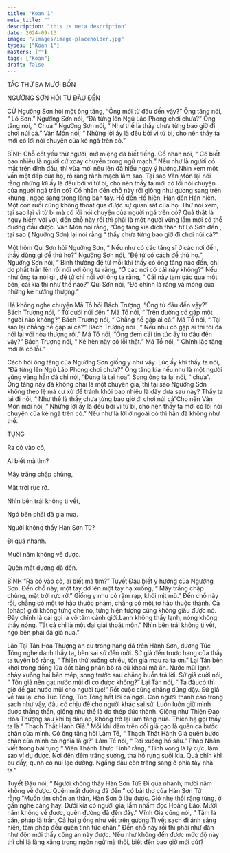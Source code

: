 ```yaml
---
title: "Koan 1"
meta_title: ""
description: "this is meta description"
date: 2024-09-13
image: "/images/image-placeholder.jpg"
types: ["Koan 1"]
masters: [""]
tags: ["Koan"]
draft: false
---
```



TẮC THỨ BA MƯƠI BỐN

NGƯỠNG SƠN HỎI TỪ ĐÂU ĐẾN

CỬ Ngưỡng Sơn hỏi một ông tăng, “Ông mới từ đâu đến vậy?” Ông tăng nói, “ Lô Sơn.” Ngưỡng Sơn nói, “Đã từng lên Ngũ Lão Phong chơi chưa?” Ông tăng nói, “ Chưa.” Ngưỡng Sơn nói, “ Như thế là thầy chưa từng bao giờ đi chơi núi cả.” Vân Môn nói, “ Những lời ấy là đều bởi vì từ bi, cho nên thầy ta mới có lời nói chuyện của kẻ ngã trên cỏ.”

BÌNH Chỗ cốt yếu thử người, mở miệng đã biết tiếng. Cổ nhân nói, “ Có biết bao nhiêu là người cứ xoay chuyển trong ngữ mạch.” Nếu như là người có mắt trên đỉnh đầu, thì vừa mới nêu lên đã hiểu ngay ý hướng.Nhìn xem một vấn một đáp của họ, rõ ràng rành mạch làm sao. Tại sao Vân Môn lại nói rằng những lời ấy là đếu bởi vì từ bi, cho nên thầy ta mới có lối nói chuyện của người ngã trên cỏ? Cổ nhân đến chỗ này rồi giống như gương sang trên khung , ngọc sáng trong lòng bàn tay. Hồ đến Hồ hiện, Hán đến Hán hiện. Một con ruồi cũng không thoát qua được sự quan sát của họ. Thử nói xem, tại sao lại vì từ bi mà có lối nói chuyện của người ngã trên cỏ? Quả thật là nguy hiểm vời vợi, đến chỗ này rồi thì phải là một người vững lắm mới có thể đương đầu được. Vân Môn nói rằng, “Ông tăng kia đích thân từ Lô Sơn đến , tại sao ( Ngưỡng Sơn) lại nói rằng “ thầy chưa từng bao giờ đi chơi núi cả?”

Một hôm Qui Sơn hỏi Ngưỡng Sơn, “ Nếu như có các tăng sĩ ở các nơi đến, thầy dùng gì để thử họ?” Ngưỡng Sơn nói, “Đệ tử có cách để thử họ.” Ngưỡng Sơn nói, “ Bình thường đệ tử mỗi khi thấy có ông tăng nào đến, chỉ dơ phất trần lên rồi nói với ông ta rằng, “Ở các nơi có cái này không?” Nếu như ông ta nói gì , đệ tử chỉ nói với ông ta rằng, “ Cái này tạm gác qua một bên, cái kia thì như thế nào?” Qui Sơn nói, “Đó chính là răng và móng của những kẻ hướng thượng.”

Há không nghe chuyện Mã Tổ hỏi Bách Trượng, “Ông từ đâu đến vậy?” Bách Trượng nói, “ Từ dưới núi đến.” Mã Tổ nói, “ Trên đường có gặp một người nào không?” Bách Trượng nói, “ Chẳng hề gặp ai cả.” Mã Tổ nói, “ Tại sao lại chẳng hề gặp ai cả?” Bách Trượng nói , “ Nếu như có gặp ai thì tôi đã nói lại với hòa thượng rồi.” Mã Tổ nói, “Ông đem cái tin tức ấy từ đâu đến vậy?” Bách Trượng nói, “ Kẻ hèn này có lỗi thật.” Mã Tổ nói, “ Chính lão tăng mới là có lỗi.”

Cách hỏi ông tăng của Ngưỡng Sơn giống y như vậy. Lúc ấy khi thầy ta nói, “Đã từng lên Ngũ Lão Phong chơi chưa?” Ông tăng kia nếu như là một người vững vàng hẳn đã chỉ nói, “Đúng là tai họa”. Song ông ta lại nói, “ chưa”. Ông tăng này đã không phải là một chuyên gia, thì tại sao Ngưỡng Sơn không theo lệ mà cư xử để tránh khỏi bao nhiêu là dây dưa sau này? Thầy ta lại đi nói, “ Như thế là thầy chưa từng bao giờ đi chơi núi cả”Cho nên Vân Môn mới nói, “ Những lời ấy là đều bởi vì từ bi, cho nên thầy ta mới có lối nói chuyện của kẻ ngã trên cỏ.” Nếu như là lời ở ngoài cỏ thì hẳn đã không như thế.

TỤNG

Ra cỏ vào cỏ,

Ai biết mà tìm?

Mây trắng chập chùng,

Mặt trời rực rỡ.

Nhìn bên trái không tì vết,

Ngó bên phải đã già nua.

Người không thấy Hàn Sơn Tử?

Đi quá nhanh.

Mười năm không về được.

Quên mất đường đã đến.

BÌNH “Ra cỏ vào cỏ, ai biết mà tìm?” Tuyết Đậu biết ý hướng của Ngưỡng Sơn. Đến chỗ này, một tay dơ lên một tay hạ xuống, “ Mây trắng chập chùng, mặt trời rực rỡ.” Giống y như cỏ rậm rạp, khói mịt mù.” Đến chỗ này rồi, chẳng có một tơ hào thuộc phàm, chẳng có một tơ hào thuộc thánh. Cả (pháp) giới không từng che nó, từng hiện tượng cũng không giấu được nó. Đây chính là cái gọi là vô tâm cảnh giới.Lạnh không thấy lạnh, nóng không thấy nóng. Tất cả chỉ là một đại giải thoát môn.” Nhìn bên trái không tì vết, ngó bên phải đã già nua.”

Lão Tại Tán Hòa Thượng an cư trong hang đá trên Hành Sơn, đường Túc Tông nghe danh thầy ta, bèn sai sứ đến mời. Sứ giả đến trước hang của thầy ta tuyên bố rằng, “ Thiên thử xuống chiều, tôn giả mau ra tạ ơn.” Lại Tán bèn khơi trong đống lửa đốt bằng phân bò ra cũ khoai mà ăn. Nước mũi lạnh chảy xuống hai bên mép, song trước sau chẳng buồn trả lời. Sứ giả cười nói, “ Tôn giả nên gạt nước mũi đi có được không?” Lại Tán nói, “ Ta đâucó thì giờ để gạt nước mũi cho người tục!” Rốt cuộc cũng chẳng đứng dậy. Sứ giả về tâu lại cho Túc Tông, Túc Tông hết lời ca ngợi. Con người thanh cao trong sạch như vậy, đâu có chịu để cho người khác sai sử. Luôn luôn giữ mình được thẳng thắn, giống như thể là do thép đúc thành. Giống như Thiện Đạo Hòa Thượng sau khi bị đàn áp, không trở lại làm tăng nữa. Thiên hạ gọi thầy ta là “ Thạch Thất Hành Giả.” Mỗi khi dẵm trên cối giã gạo là quên cả bước chân của mình. Có ông tăng hỏi Lâm Tế, “ Thạch Thất Hành Giả quên bước chân của mình có nghĩa là gì?” Lâm Tế nói, “ Rơi xuống hố sâu.” Pháp Nhãn viết trong bài tụng “ Viên Thành Thực Tính” rằng, “Tình vọng là lý cực, làm sao ví dụ được. Nơi đến đêm trăng sương, tha hồ rụng suối kia. Quả chín khỉ bu đầy, qunh co núi lạc đường. Ngẩng đầu còn trăng sang ở phía tây nhà ta.”

Tuyết Đậu nói, “ Người không thấy Hàn Sơn Tử? Đi qua nhanh, mười năm không về được. Quên mất đường đã đến.” có bài thơ của Hàn Sơn Tử rằng.”Muốn tìm chốn an thân, Hàn Sơn ở lâu được. Gió nhẹ thổi rặng tùng, ở gần nghe càng hay. Dưới kia có người già, lẩm nhẩm đọc Hoàng Lão. Mười năm không về được, quên đường đã đến đây.” Vĩnh Gia cũng nói, “ Tâm là căn, pháp là trần. Cả hai giống như vết trên gương.Tì vết sạch đi ánh sáng hiện, tâm pháp đều quên tính tức chân.” Đến chỗ này rồi thì phải như đần như độn mới thấy công án này được. Nếu như không đến được mức độ này thì chỉ là lăng xăng trong ngôn ngữ mà thôi, biết đến bao giờ mới dứt?


